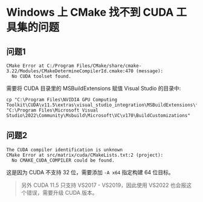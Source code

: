 # Windows 上 CMake 找不到 CUDA 工具集的问题

## 问题1  
```
CMake Error at C:/Program Files/CMake/share/cmake-3.22/Modules/CMakeDetermineCompilerId.cmake:470 (message):
  No CUDA toolset found.
```

需要将 CUDA 目录里的 MSBuildExtensions 赋值 Visual Studio 的目录中:  

```
cp "C:\Program Files\NVIDIA GPU Computing Toolkit\CUDA\v11.5\extras\visual_studio_integration\MSBuildExtensions\*" "C:\Program Files\Microsoft Visual Studio\2022\Community\Msbuild\Microsoft\VC\v170\BuildCustomizations"
```

## 问题2

```
The CUDA compiler identification is unknown
CMake Error at src/matrix/cuda/CMakeLists.txt:2 (project):
  No CMAKE_CUDA_COMPILER could be found.
```

这是因为 CUDA 不支持 32 位，需要添加 `-A x64` 指定构建 64 位目标。

> 另外 CUDA 11.5 只支持 VS2017 - VS2019，因此使用 VS2022 也会报这个错误，需要升级 CUDA 版本。